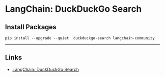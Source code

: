 # LangChain: DuckDuckGo Search

## Install Packages
    pip install --upgrade --quiet  duckduckgo-search langchain-community


---
## Links
- [LangChain: DuckDuckGo Search](https://python.langchain.com/v0.2/docs/integrations/tools/ddg/)